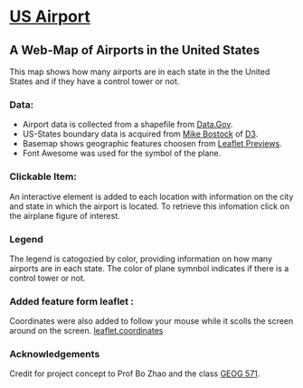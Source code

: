 # [US Airport](https://loweas.github.io/USairportsmap/)
## A Web-Map of Airports in the United States
This map shows how many airports are in each state in the the United States and if they have a control tower or not.

### Data:
* Airport data is collected from a shapefile from [Data.Gov][].
*  US-States boundary data is acquired from [Mike Bostock][] of [D3][].
*  Basemap shows geographic features choosen from [Leaflet Previews][].
*   Font Awesome was used for the symbol of the plane.


### Clickable Item:
An interactive element is added to each location with information on the city and state in which the airport is located. To retrieve this infomation click on the airplane figure of interest.

### Legend
The legend is catogozied by color, providing information on how many airports are in each state. The color of plane symnbol indicates if there is a control tower or not.



### Added feature form leaflet :
Coordinates were also added to follow your mouse while it scolls the screen around on the screen. [leaflet.coordinates][]


### Acknowledgements
Credit for project concept to Prof Bo Zhao and the class [GEOG 571][].





[Data.Gov]: https://catalog.data.gov/dataset/usgs-small-scale-dataset-airports-of-the-united-states-201207-shapefile
[Mike Bostock]: https://bost.ocks.org/mike/
[D3]: https://d3js.org/
[Leaflet Previews]: https://leaflet-extras.github.io/leaflet-providers/preview/
[leaflet.coordinates]: https://github.com/MrMufflon/Leaflet.Coordinates
[GEOG 571]: https://github.com/jakobzhao/geog571
